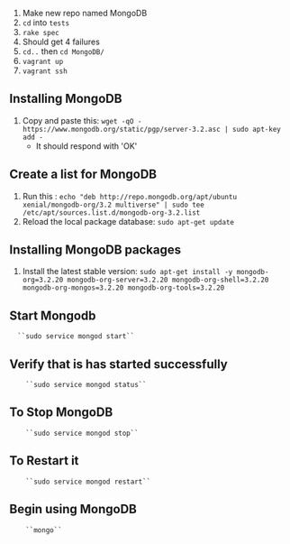 1. Make new repo named MongoDB
2. ``cd`` into ``tests``
3. ``rake spec``
4. Should get 4 failures
5. ``cd..`` then ``cd MongoDB/``
6. ``vagrant up``
7. ``vagrant ssh``

## Installing MongoDB
1. Copy and paste this:
    ``wget -qO - https://www.mongodb.org/static/pgp/server-3.2.asc | sudo apt-key add -``
      - It should respond with 'OK'

## Create a list for MongoDB
1. Run this :
      ``echo "deb http://repo.mongodb.org/apt/ubuntu xenial/mongodb-org/3.2 multiverse" | sudo tee /etc/apt/sources.list.d/mongodb-org-3.2.list``
2. Reload the local package database:
      ``sudo apt-get update``

## Installing MongoDB packages
1. Install the latest stable version:
      ``sudo apt-get install -y mongodb-org=3.2.20 mongodb-org-server=3.2.20 mongodb-org-shell=3.2.20 mongodb-org-mongos=3.2.20 mongodb-org-tools=3.2.20``

## Start Mongodb
      ``sudo service mongod start``

## Verify that is has started successfully
        ``sudo service mongod status``

## To Stop MongoDB
        ``sudo service mongod stop``

## To Restart it
        ``sudo service mongod restart``

## Begin using MongoDB
        ``mongo``
